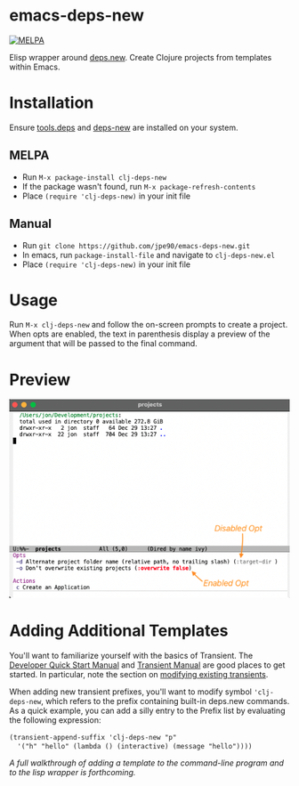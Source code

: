 # emacs-deps-new

[![MELPA](https://melpa.org/packages/clj-deps-new-badge.svg)](https://melpa.org/#/clj-deps-new)

Elisp wrapper around [deps.new](https://github.com/seancorfield/deps-new). Create Clojure projects from templates within Emacs.

# Installation

Ensure [tools.deps](https://github.com/clojure/tools.deps.alpha) and [deps-new](https://github.com/seancorfield/deps-new) are installed on your system.

## MELPA 

- Run `M-x package-install clj-deps-new`
- If the package wasn't found, run `M-x package-refresh-contents`
- Place `(require 'clj-deps-new)` in your init file

## Manual

- Run `git clone https://github.com/jpe90/emacs-deps-new.git`
- In emacs, run `package-install-file` and navigate to `clj-deps-new.el`
- Place `(require 'clj-deps-new)` in your init file


# Usage

Run `M-x clj-deps-new` and follow the on-screen prompts to create a project. 
When opts are enabled, the text in parenthesis display a preview of the argument that will be passed to the final command.


# Preview

![emacs-deps-new](screenshot.png)


# Adding Additional Templates

You'll want to familiarize yourself with the basics of Transient. The [Developer Quick Start Manual](https://github.com/magit/transient/wiki/Developer-Quick-Start-Guide) and [Transient Manual](https://magit.vc/manual/transient.html#Defining-New-Commands) are good places to get started. In particular, note the section on [modifying existing transients](https://magit.vc/manual/transient.html#Modifying-Existing-Transients). 

When adding new transient prefixes, you'll want to modify symbol `'clj-deps-new`, which refers to the prefix containing built-in deps.new commands. As a quick example, you can add a silly entry to the Prefix list by evaluating the following expression: 
```
(transient-append-suffix 'clj-deps-new "p"
  '("h" "hello" (lambda () (interactive) (message "hello"))))
```

*A full walkthrough of adding a template to the command-line program and to the lisp wrapper is forthcoming.*
